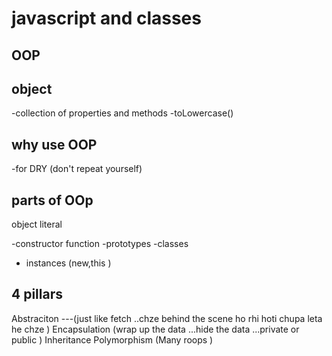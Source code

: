 # javascript and classes

## OOP

## object

-collection of properties and methods
-toLowercase()

## why use OOP

-for DRY (don't repeat yourself)

## parts of OOp

object literal

-constructor function
-prototypes
-classes

- instances (new,this )

## 4 pillars

Abstraciton ---(just like fetch ..chze behind the scene ho rhi hoti chupa leta he chze )
Encapsulation (wrap up the data ...hide the data ...private or public )
Inheritance
Polymorphism (Many roops )
